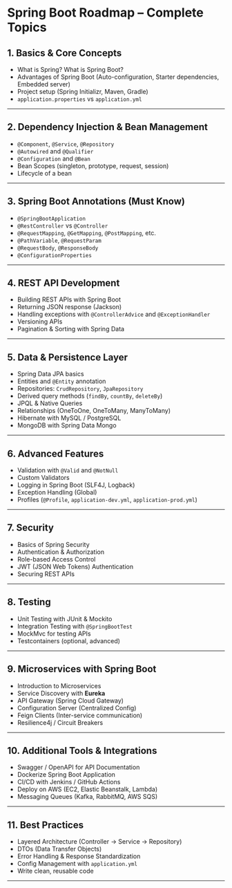 # Spring Boot Roadmap – Complete Topics

## 1. Basics & Core Concepts

- What is Spring? What is Spring Boot?
- Advantages of Spring Boot (Auto-configuration, Starter dependencies, Embedded server)
- Project setup (Spring Initializr, Maven, Gradle)
- `application.properties` vs `application.yml`

---

## 2. Dependency Injection & Bean Management

- `@Component`, `@Service`, `@Repository`
- `@Autowired` and `@Qualifier`
- `@Configuration` and `@Bean`
- Bean Scopes (singleton, prototype, request, session)
- Lifecycle of a bean

---

## 3. Spring Boot Annotations (Must Know)

- `@SpringBootApplication`
- `@RestController` vs `@Controller`
- `@RequestMapping`, `@GetMapping`, `@PostMapping`, etc.
- `@PathVariable`, `@RequestParam`
- `@RequestBody`, `@ResponseBody`
- `@ConfigurationProperties`

---

## 4. REST API Development

- Building REST APIs with Spring Boot
- Returning JSON response (Jackson)
- Handling exceptions with `@ControllerAdvice` and `@ExceptionHandler`
- Versioning APIs
- Pagination & Sorting with Spring Data

---

## 5. Data & Persistence Layer

- Spring Data JPA basics
- Entities and `@Entity` annotation
- Repositories: `CrudRepository`, `JpaRepository`
- Derived query methods (`findBy`, `countBy`, `deleteBy`)
- JPQL & Native Queries
- Relationships (OneToOne, OneToMany, ManyToMany)
- Hibernate with MySQL / PostgreSQL
- MongoDB with Spring Data Mongo

---

## 6. Advanced Features

- Validation with `@Valid` and `@NotNull`
- Custom Validators
- Logging in Spring Boot (SLF4J, Logback)
- Exception Handling (Global)
- Profiles (`@Profile`, `application-dev.yml`, `application-prod.yml`)

---

## 7. Security

- Basics of Spring Security
- Authentication & Authorization
- Role-based Access Control
- JWT (JSON Web Tokens) Authentication
- Securing REST APIs

---

## 8. Testing

- Unit Testing with JUnit & Mockito
- Integration Testing with `@SpringBootTest`
- MockMvc for testing APIs
- Testcontainers (optional, advanced)

---

## 9. Microservices with Spring Boot

- Introduction to Microservices
- Service Discovery with **Eureka**
- API Gateway (Spring Cloud Gateway)
- Configuration Server (Centralized Config)
- Feign Clients (Inter-service communication)
- Resilience4j / Circuit Breakers

---

## 10. Additional Tools & Integrations

- Swagger / OpenAPI for API Documentation
- Dockerize Spring Boot Application
- CI/CD with Jenkins / GitHub Actions
- Deploy on AWS (EC2, Elastic Beanstalk, Lambda)
- Messaging Queues (Kafka, RabbitMQ, AWS SQS)

---

## 11. Best Practices

- Layered Architecture (Controller → Service → Repository)
- DTOs (Data Transfer Objects)
- Error Handling & Response Standardization
- Config Management with `application.yml`
- Write clean, reusable code

---
